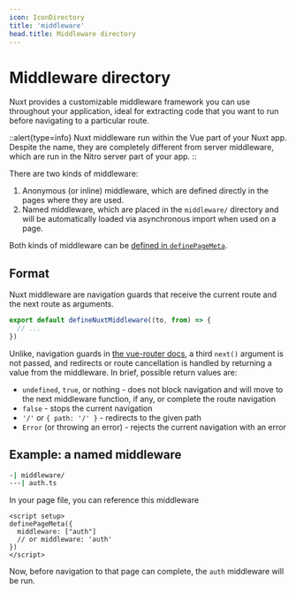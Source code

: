 ```yaml
---
icon: IconDirectory
title: 'middleware'
head.title: Middleware directory
---
```


# Middleware directory

Nuxt provides a customizable middleware framework you can use throughout your application, ideal for extracting code that you want to run before navigating to a particular route.

::alert{type=info}
Nuxt middleware run within the Vue part of your Nuxt app. Despite the name, they are completely different from server middleware, which are run in the Nitro server part of your app.
::

There are two kinds of middleware:

1. Anonymous (or inline) middleware, which are defined directly in the pages where they are used.
2. Named middleware, which are placed in the `middleware/` directory and will be automatically loaded via asynchronous import when used on a page.

Both kinds of middleware can be [defined in `definePageMeta`](/docs/directory-structure/pages).

## Format

Nuxt middleware are navigation guards that receive the current route and the next route as arguments.

```js
export default defineNuxtMiddleware((to, from) => {
  // ...
})
```

Unlike, navigation guards in [the vue-router docs](https://next.router.vuejs.org/guide/advanced/navigation-guards.html#global-before-guards), a third `next()` argument is not passed, and redirects or route cancellation is handled by returning a value from the middleware. In brief, possible return values are:

* `undefined`, `true`, or nothing - does not block navigation and will move to the next middleware function, if any, or complete the route navigation
* `false` - stops the current navigation
* `'/'` or `{ path: '/' }` - redirects to the given path
* `Error` (or throwing an error) - rejects the current navigation with an error

## Example: a named middleware

```bash
-| middleware/
---| auth.ts
```

In your page file, you can reference this middleware

```vue
<script setup>
definePageMeta({
  middleware: ["auth"]
  // or middleware: 'auth'
})
</script>
```

Now, before navigation to that page can complete, the `auth` middleware will be run.
